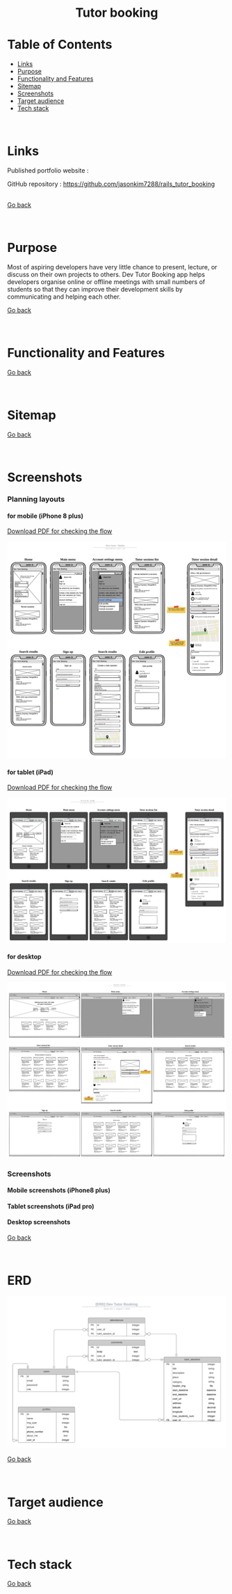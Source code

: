 <h1 align="center"> Tutor booking
</h1>

# Table of Contents

* [Links](#Links)
* [Purpose](#Purpose)
* [Functionality and Features](#Functionality-and-Features)
* [Sitemap](#Sitemap)
* [Screenshots](#Screenshots)
* [Target audience](#Target-audience)
* [Tech stack](#Tech-stack)
<br /><br /><br />

# Links

Published portfolio website :

GitHub repository :  https://github.com/jasonkim7288/rails_tutor_booking<br /><br />

[Go back](#table-of-contents)<br /><br /><br />

# Purpose
Most of aspiring developers have very little chance to present, lecture, or discuss on their own projects to others. Dev Tutor Booking app helps developers organise online or offline meetings with small numbers of students so that they can improve their development skills by communicating and helping each other.

[Go back](#table-of-contents)<br /><br /><br />

# Functionality and Features


[Go back](#table-of-contents)<br /><br /><br />

# Sitemap


[Go back](#table-of-contents)<br /><br /><br />

# Screenshots
### Planning layouts
#### for mobile (iPhone 8 plus)

<a href="docs/DevTutorBookingApp-Mobile.pdf">Download PDF for checking the flow</a>

![Wireframe for iPhon 8 plus](docs/Wireframe_mobile.png)

#### for tablet (iPad)

<a href="docs/DevTutorBookingApp-Tablet.pdf">Download PDF for checking the flow</a>

![Wireframe for iPad pro](docs/Wireframe_tablet.png)

#### for desktop

<a href="docs/DevTutorBookingApp-Desktop.pdf">Download PDF for checking the flow</a>

![Wireframe for](docs/Wireframe_desktop.png)

### Screenshots

#### Mobile screenshots (iPhone8 plus)

#### Tablet screenshots (iPad pro)

#### Desktop screenshots


[Go back](#table-of-contents)<br /><br /><br />

# ERD
![ERD](docs/ERD_DevTutorBooking.png)

[Go back](#table-of-contents)<br /><br /><br />

# Target audience


[Go back](#table-of-contents)<br /><br /><br />

# Tech stack


[Go back](#table-of-contents)<br /><br /><br />

